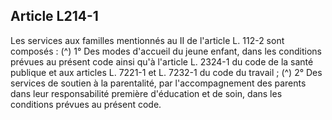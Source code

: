 ## Article L214-1

Les services aux familles mentionnés au II de l'article L. 112-2 sont composés : (^)
1° Des modes d'accueil du jeune enfant, dans les conditions prévues au présent code ainsi qu'à l'article L.
2324-1 du code de la santé publique et aux articles L. 7221-1 et L. 7232-1 du code du travail ; (^)
2° Des services de soutien à la parentalité, par l'accompagnement des parents dans leur responsabilité
première d'éducation et de soin, dans les conditions prévues au présent code.

